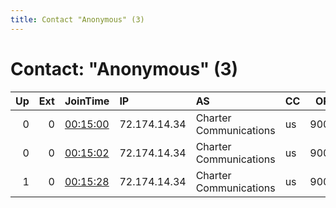 ```yaml
---
title: Contact "Anonymous" (3)
---
```


# Contact: "Anonymous" (3)

|   Up |   Ext | JoinTime                                                                                            | IP           | AS                     | CC   |   ORp |   Dirp | OS    | Version   | Nickname       |   eFamMembers |
|-----:|------:|:----------------------------------------------------------------------------------------------------|:-------------|:-----------------------|:-----|------:|-------:|:------|:----------|:---------------|--------------:|
|    0 |     0 | [00:15:00](https://metrics.torproject.org/rs.html#details/0BF8815B46DF1C765F03E40FE31EDB24D47D617B) | 72.174.14.34 | Charter Communications | us   |  9001 |      0 | Linux | 0.2.5.16  | DockerTorrelay |             1 |
|    0 |     0 | [00:15:02](https://metrics.torproject.org/rs.html#details/04C41FC8759876E16F2DF22E611A991D21D305CE) | 72.174.14.34 | Charter Communications | us   |  9001 |      0 | Linux | 0.2.5.16  | DockerTorrelay |             1 |
|    1 |     0 | [00:15:28](https://metrics.torproject.org/rs.html#details/E1211EEB40AF17E27A30A2DAB10454D124A920D7) | 72.174.14.34 | Charter Communications | us   |  9001 |      0 | Linux | 0.2.5.16  | DockerTorrelay |             1 |
